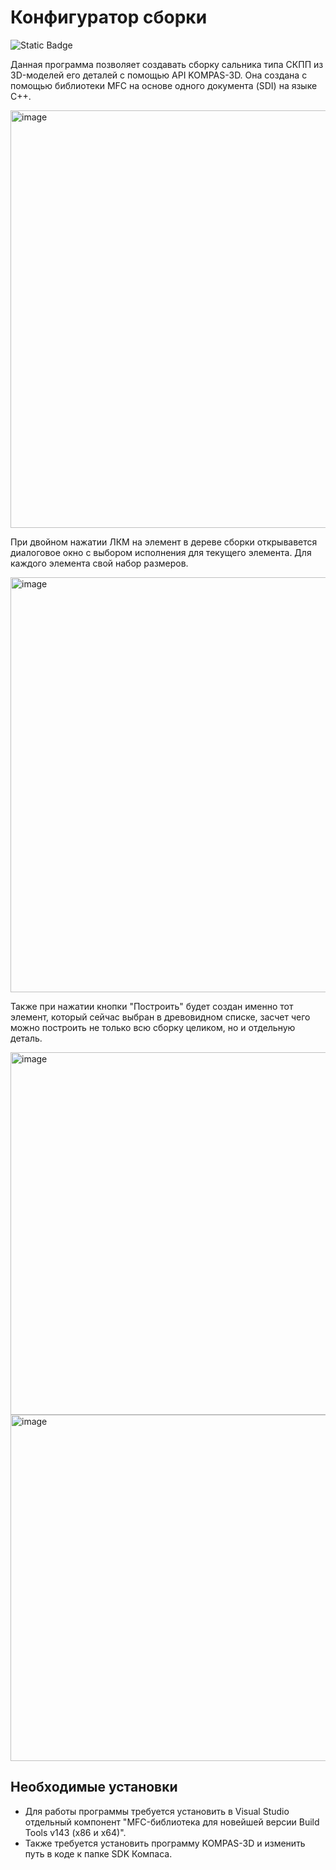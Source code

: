 # Конфигуратор сборки
![Static Badge](https://img.shields.io/badge/MFC-v143-blue)

Данная программа позволяет создавать сборку сальника типа СКПП из 3D-моделей его деталей с помощью API KOMPAS-3D. Она создана с помощью библиотеки MFC на основе одного документа (SDI) на языке C++.

<img width="1128" height="668" alt="image" src="https://github.com/user-attachments/assets/38c05ba8-cd7e-455d-a908-ef0717355614" />

При двойном нажатии ЛКМ на элемент в дереве сборки открывавется диалоговое окно с выбором исполнения для текущего элемента. Для каждого элемента свой набор размеров.

<img width="1121" height="664" alt="image" src="https://github.com/user-attachments/assets/3afd6d57-2000-4979-a82e-75a815a367d5" />

Также при нажатии кнопки "Построить" будет создан именно тот элемент, который сейчас выбран в древовидном списке, засчет чего можно построить не только всю сборку целиком, но и отдельную деталь.

<img width="1210" height="580" alt="image" src="https://github.com/user-attachments/assets/7f93aa3f-5ce5-403d-9508-0547902519a0" />

<img width="1191" height="554" alt="image" src="https://github.com/user-attachments/assets/828c7c2b-876b-457c-b38a-5cec1106a2ef" />


## Необходимые установки
- Для работы программы требуется установить в Visual Studio отдельный компонент "MFC-библиотека для новейшей версии Build Tools v143 (x86 и x64)".
- Также требуется установить программу KOMPAS-3D и изменить путь в коде к папке SDK Компаса.
